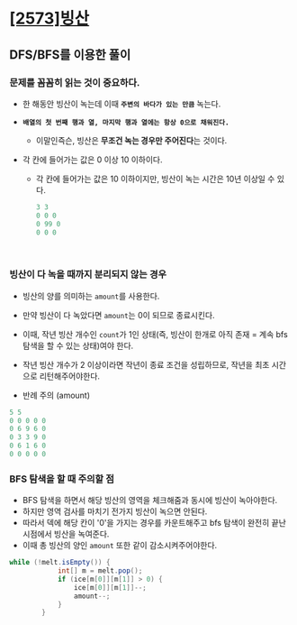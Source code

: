 # [[2573]빙산](https://www.acmicpc.net/problem/2573)

## DFS/BFS를 이용한 풀이

### 문제를 꼼꼼히 읽는 것이 중요하다.<br>

- 한 해동안 빙산이 녹는데 이때 **`주변의 바다가 있는 만큼`** 녹는다.
  
- **`배열의 첫 번째 행과 열, 마지막 행과 열에는 항상 0으로 채워진다.`**
  
  - 이말인즉슨, 빙산은 **무조건 녹는 경우만 주어진다**는 것이다.
    
-  각 칸에 들어가는 값은 0 이상 10 이하이다.
   
    - 각 칸에 들어가는 값은 10 이하이지만, 빙산이 녹는 시간은 10년 이상일 수 있다.
 
        ```java
        3 3
        0 0 0
        0 99 0
        0 0 0
        ```

<br>

### 빙산이 다 녹을 때까지 분리되지 않는 경우<br>

- 빙산의 양를 의미하는 `amount`를 사용한다.
- 만약 빙산이 다 녹았다면 `amount`는 0이 되므로 종료시킨다.
- 이때, 작년 빙산 개수인 `count`가 1인 상태(즉, 빙산이 한개로 아직 존재 = 계속 bfs 탐색을 할 수 있는 상태)여야 한다.
- 작년 빙산 개수가 2 이상이라면 작년이 종료 조건을 성립하므로, 작년을 최초 시간으로 리턴해주어야한다.

- 반례 주의 (amount)

```java
5 5
0 0 0 0 0
0 6 9 6 0
0 3 3 9 0
0 6 1 6 0
0 0 0 0 0
```

### BFS 탐색을 할 때 주의할 점<br>

- BFS 탐색을 하면서 해당 빙산의 영역을 체크해줌과 동시에 빙산이 녹아야한다.
- 하지만 영역 검사를 마치기 전가지 빙산이 녹으면 안된다.
- 따라서 덱에 해당 칸이 '0'을 가지는 경우를 카운트해주고 bfs 탐색이 완전히 끝난 시점에서 빙산을 녹여준다.
- 이때 총 빙산의 양인 `amount` 또한 같이 감소시켜주어야한다.

```java
while (!melt.isEmpty()) {
            int[] m = melt.pop();
            if (ice[m[0]][m[1]] > 0) {
                ice[m[0]][m[1]]--;
                amount--;
            }
        }
```